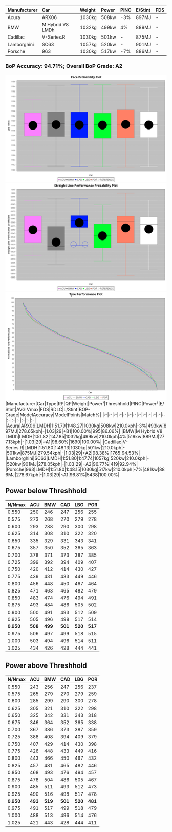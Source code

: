 |Manufacturer|Car|Weight|Power|PINC|E/Stint|FDS|
|:-|:-|:-|:-|:-|:-|:-|
|Acura|ARX06|1030kg|508kw|-3%|897MJ|-|
|BMW|M Hybrid V8 LMDh|1032kg|499kw|4%|889MJ|-|
|Cadillac|V-Series.R|1030kg|501kw|-|875MJ|-|
|Lamborghini|SC63|1057kg|520kw|-|901MJ|-|
|Porsche|963|1030kg|517kw|-7%|886MJ|-|

### BoP Accuracy: 94.71%; Overall BoP Grade: A2
![PACECHART](./IMG/AUTO.png)
![STRAIGHTLINEPERFORMANCECHART](./IMG/AUTO_sp.png)
![TYREPERFORMANCECHART](./IMG/AUTO_tw.png)
|Manufacturer|Car|Type|RP|QP|Weight|Power¹|Threshhold|PINC|Power²|E/Stint|AVG Vmax|FDS|RDLC|L/Stint|BOP-Grade|ModelAccuracy|ModelPoints|Match%|
|:-|:-|:-|:-|:-|:-|:-|:-|:-|:-|:-|:-|:-|:-|:-|:-|:-|:-|:-|
|Acura|ARX06|LMDH|1:51.79|1:48.27|1030kg|508kw|210.0kph|-3%|493kw|897MJ|278.65kph|-|1.03|29|+B1|100.00%|995|86.06%|
|BMW|M Hybrid V8 LMDh|LMDH|1:51.82|1:47.85|1032kg|499kw|210.0kph|4%|519kw|889MJ|277.13kph|-|1.03|29|~A1|98.60%|1690|100.00%|
|Cadillac|V-Series.R|LMDH|1:51.80|1:48.13|1030kg|501kw|210.0kph|-|501kw|875MJ|279.54kph|-|1.03|29|+A2|98.38%|1765|94.53%|
|Lamborghini|SC63|LMDH|1:51.80|1:47.74|1057kg|520kw|210.0kph|-|520kw|901MJ|278.05kph|-|1.03|29|+A2|96.77%|419|92.94%|
|Porsche|963|LMDH|1:51.80|1:48.15|1030kg|517kw|210.0kph|-7%|481kw|886MJ|278.67kph|-|1.03|29|~A1|96.81%|5438|100.00%|

## Power below Threshhold
|N/Nmax|ACU|BMW|CAD|LBG|POR|
|:-|:-|:-|:-|:-|:-|
|0.550|250|246|247|256|255|
|0.575|273|268|270|279|278|
|0.600|293|288|290|300|298|
|0.625|314|308|310|322|320|
|0.650|335|329|331|343|341|
|0.675|357|350|352|365|363|
|0.700|378|371|373|387|385|
|0.725|399|392|394|409|407|
|0.750|420|412|414|430|427|
|0.775|439|431|433|449|446|
|0.800|456|448|450|467|464|
|0.825|471|463|465|482|479|
|0.850|483|474|476|494|491|
|0.875|493|484|486|505|502|
|0.900|500|491|493|512|509|
|0.925|505|496|498|517|514|
|**0.950**|**508**|**499**|**501**|**520**|**517**|
|0.975|506|497|499|518|515|
|1.000|503|494|496|514|511|
|1.025|434|426|428|444|441|

## Power above Threshhold
|N/Nmax|ACU|BMW|CAD|LBG|POR|
|:-|:-|:-|:-|:-|:-|
|0.550|243|256|247|256|237|
|0.575|265|279|270|279|259|
|0.600|285|299|290|300|278|
|0.625|305|321|310|322|298|
|0.650|325|342|331|343|318|
|0.675|346|364|352|365|338|
|0.700|367|386|373|387|359|
|0.725|388|408|394|409|379|
|0.750|407|429|414|430|398|
|0.775|426|448|433|449|416|
|0.800|443|466|450|467|432|
|0.825|457|481|465|482|446|
|0.850|468|493|476|494|457|
|0.875|478|504|486|505|467|
|0.900|485|511|493|512|473|
|0.925|490|516|498|517|478|
|**0.950**|**493**|**519**|**501**|**520**|**481**|
|0.975|491|517|499|518|479|
|1.000|488|513|496|514|476|
|1.025|421|443|428|444|411|
